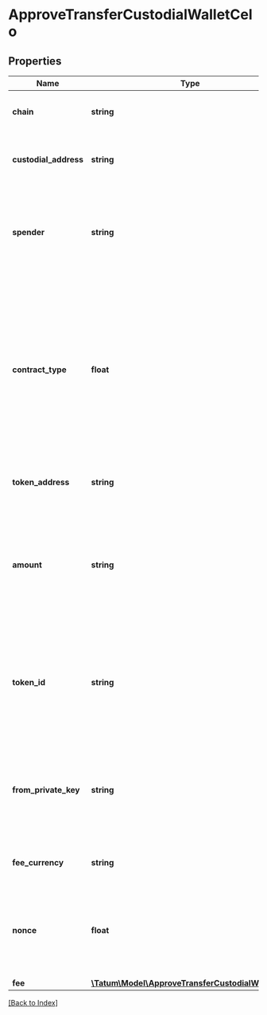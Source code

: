 # ApproveTransferCustodialWalletCelo

## Properties

Name | Type | Description | Notes
------------ | ------------- | ------------- | -------------
**chain** | **string** | The blockchain to work with |
**custodial_address** | **string** | The gas pump address that holds the asset |
**spender** | **string** | The blockchain address to allow the transfer of the asset from the gas pump address |
**contract_type** | **float** | The type of the asset to transfer. Set <code>0</code> for fungible tokens (ERC-20 or equivalent), <code>1</code> for NFTs (ERC-721 or equivalent), or <code>2</code> for Multi Tokens (ERC-1155 or equivalent). |
**token_address** | **string** | The address of the asset to transfer |
**amount** | **string** | (Only if the asset is a fungible token or Multi Token) The amount of the asset to transfer. Do not use if the asset is an NFT. | [optional]
**token_id** | **string** | (Only if the asset is a Multi Token or NFT) The ID of the token to transfer. Do not use if the asset is a fungible token. | [optional]
**from_private_key** | **string** | The private key of the blockchain address that owns the gas pump address ("master address") |
**fee_currency** | **string** | The currency to pay for the gas fee |
**nonce** | **float** | The nonce to be set to the transfer transaction; if not present, the last known nonce will be used | [optional]
**fee** | [**\Tatum\Model\ApproveTransferCustodialWalletFee**](ApproveTransferCustodialWalletFee.md) |  | [optional]

[[Back to Index]](../index.md)
